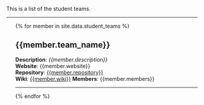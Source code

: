 ---
---

This is a list of the student teams.
<hr>
<ul >
    {% for member in site.data.student_teams %}
    <h2>{{member.team_name}}</h2>
        <strong>Description</strong>: <i>{{member.description}}</i> <br>
        <strong>Website</strong>: {{member.website}} <br>
        <strong>Repository</strong>: <a href="{{member.repository}}">{{member.repository}}</a> <br>
        <strong>Wiki</strong>: <a href="{{member.wiki}}">{{member.wiki}}</a>
        <strong>Members</strong>: {{member.members}} <br>
    <hr>
    {% endfor %}
</ul>
